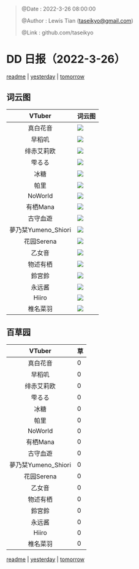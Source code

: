 > @Date    : 2022-3-26 08:00:00
>
> @Author  : Lewis Tian (taseikyo@gmail.com)
>
> @Link    : github.com/taseikyo

# DD 日报（2022-3-26）

[readme](../README.md) | [yesterday](2022-3-25.md) | [tomorrow](2022-3-27.md)

## 词云图

|VTuber|词云图|
|:-:|-|
|真白花音|![](../../images/daily/21402309_2022-3-26_purge_wordcloud.png)|
|早稻叽|![](../../images/daily/41682_2022-3-26_purge_wordcloud.png)|
|绯赤艾莉欧|![](../../images/daily/21396545_2022-3-26_purge_wordcloud.png)|
|雫るる|![](../../images/daily/21013446_2022-3-26_purge_wordcloud.png)|
|冰糖|![](../../images/daily/876396_2022-3-26_purge_wordcloud.png)|
|帕里|![](../../images/daily/4895312_2022-3-26_purge_wordcloud.png)|
|NoWorld|![](../../images/daily/21448649_2022-3-26_purge_wordcloud.png)|
|有栖Mana|![](../../images/daily/6542258_2022-3-26_purge_wordcloud.png)|
|古守血遊|![](../../images/daily/8725120_2022-3-26_purge_wordcloud.png)|
|夢乃栞Yumeno_Shiori|![](../../images/daily/14052636_2022-3-26_purge_wordcloud.png)|
|花园Serena|![](../../images/daily/14327465_2022-3-26_purge_wordcloud.png)|
|乙女音|![](../../images/daily/21320551_2022-3-26_purge_wordcloud.png)|
|物述有栖|![](../../images/daily/21449083_2022-3-26_purge_wordcloud.png)|
|鈴宮鈴|![](../../images/daily/21685677_2022-3-26_purge_wordcloud.png)|
|永远酱|![](../../images/daily/21701071_2022-3-26_purge_wordcloud.png)|
|Hiiro|![](../../images/daily/21919321_2022-3-26_purge_wordcloud.png)|
|椎名菜羽|![](../../images/daily/22347054_2022-3-26_purge_wordcloud.png)|

## 百草园

|VTuber|草|
|:-:|-|
|真白花音|0|
|早稻叽|0|
|绯赤艾莉欧|0|
|雫るる|0|
|冰糖|0|
|帕里|0|
|NoWorld|0|
|有栖Mana|0|
|古守血遊|0|
|夢乃栞Yumeno_Shiori|0|
|花园Serena|0|
|乙女音|0|
|物述有栖|0|
|鈴宮鈴|0|
|永远酱|0|
|Hiiro|0|
|椎名菜羽|0|

[readme](../README.md) | [yesterday](2022-3-25.md) | [tomorrow](2022-3-27.md)
